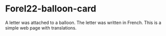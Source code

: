 # Forel22-balloon-card
A letter was attached to a balloon. The letter was written in French. This is a simple web page with translations.
